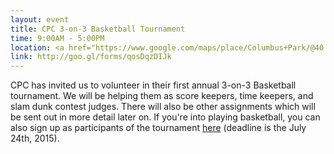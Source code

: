 ```yaml
---
layout: event
title: CPC 3-on-3 Basketball Tournament
time: 9:00AM - 5:00PM
location: <a href="https://www.google.com/maps/place/Columbus+Park/@40.7150655,-74.000018,17z/data=!3m1!4b1!4m2!3m1!1s0x89c25a26d0f50065:0xe6130b5a5bc3eb0a">Columbus Park, Chinatown</a>
link: http://goo.gl/forms/qosDqzDIJk
---
```

CPC has invited us to volunteer in their first annual 3-on-3 Basketball tournament. We will be helping them as score keepers, time keepers, and slam dunk contest judges. There will also be other assignments which will be sent out in more detail later on. If you're into playing basketball, you can also sign up as participants of the tournament <a href="https://docs.google.com/forms/d/1VXUbjhVCKN8U-RtPDlETpTpNt76TkzFWYFEwjUoCtFI/viewform">here</a> (deadline is the July 24th, 2015).